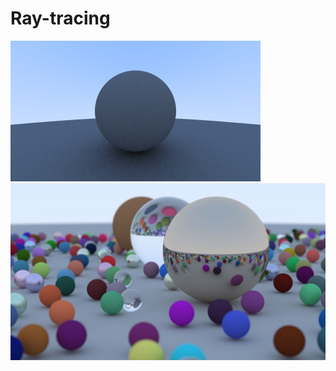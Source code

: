 # Ray-tracing
![image](https://github.com/1gubgup/Ray-tracing/blob/main/Image/img-1.10-correct-lambertian.png)
![image](https://github.com/1gubgup/Ray-tracing/blob/main/Image/img-1.23-book1-final.jpg)
